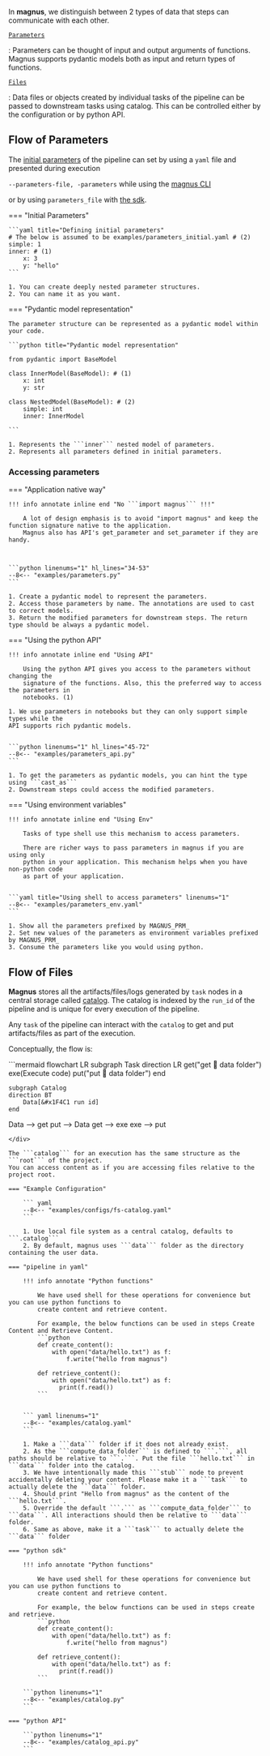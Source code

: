 In **magnus**, we distinguish between 2 types of data that steps can communicate with each other.

[`Parameters`](#flow_of_parameters)

:   Parameters can be thought of input and output arguments of functions. Magnus supports
pydantic models both as input and return types of functions.

[`Files`](#flow_of_files)

:   Data files or objects created by individual tasks of the pipeline can be passed to downstream tasks
using catalog. This can be controlled either by the configuration or by python API.


## Flow of Parameters

The [initial parameters](/concepts/parameters) of the pipeline can set by using a ```yaml``` file and presented
during execution

```--parameters-file, -parameters``` while using the [magnus CLI](/usage/#usage)

or by using ```parameters_file``` with [the sdk](/sdk/#magnus.Pipeline.execute).

=== "Initial Parameters"

    ```yaml title="Defining initial parameters"
    # The below is assumed to be examples/parameters_initial.yaml # (2)
    simple: 1
    inner: # (1)
        x: 3
        y: "hello"
    ```

    1. You can create deeply nested parameter structures.
    2. You can name it as you want.

=== "Pydantic model representation"

    The parameter structure can be represented as a pydantic model within your code.

    ```python title="Pydantic model representation"

    from pydantic import BaseModel

    class InnerModel(BaseModel): # (1)
        x: int
        y: str

    class NestedModel(BaseModel): # (2)
        simple: int
        inner: InnerModel

    ```

    1. Represents the ```inner``` nested model of parameters.
    2. Represents all parameters defined in initial parameters.


### Accessing parameters


=== "Application native way"

    !!! info annotate inline end "No ```import magnus``` !!!"

        A lot of design emphasis is to avoid "import magnus" and keep the function signature native to the application.
        Magnus also has API's get_parameter and set_parameter if they are handy.



    ```python linenums="1" hl_lines="34-53"
    --8<-- "examples/parameters.py"
    ```

    1. Create a pydantic model to represent the parameters.
    2. Access those parameters by name. The annotations are used to cast to correct models.
    3. Return the modified parameters for downstream steps. The return type should be always a pydantic model.


=== "Using the python API"

    !!! info annotate inline end "Using API"

        Using the python API gives you access to the parameters without changing the
        signature of the functions. Also, this the preferred way to access the parameters in
        notebooks. (1)

    1. We use parameters in notebooks but they can only support simple types while the
    API supports rich pydantic models.


    ```python linenums="1" hl_lines="45-72"
    --8<-- "examples/parameters_api.py"
    ```

    1. To get the parameters as pydantic models, you can hint the type using ```cast_as```
    2. Downstream steps could access the modified parameters.


=== "Using environment variables"

    !!! info annotate inline end "Using Env"

        Tasks of type shell use this mechanism to access parameters.

        There are richer ways to pass parameters in magnus if you are using only
        python in your application. This mechanism helps when you have non-python code
        as part of your application.


    ```yaml title="Using shell to access parameters" linenums="1"
    --8<-- "examples/parameters_env.yaml"
    ```

    1. Show all the parameters prefixed by MAGNUS_PRM_
    2. Set new values of the parameters as environment variables prefixed by MAGNUS_PRM_
    3. Consume the parameters like you would using python.



## Flow of Files


**Magnus** stores all the artifacts/files/logs generated by ```task``` nodes in a central storage called
[catalog](/concepts/catalog).
The catalog is indexed by the ```run_id``` of the pipeline and is unique for every execution of the pipeline.

Any ```task``` of the pipeline can interact with the ```catalog``` to get and put artifacts/files
as part of the execution.

Conceptually, the flow is:

<div class="annotate" markdown>
```mermaid
flowchart LR
    subgraph Task
        direction LR
        get("get
        &#x1F4C1 data folder")
        exe(Execute code)
        put("put
        &#x1F4C1 data folder")
    end

    subgraph Catalog
    direction BT
        Data[&#x1F4C1 run id]
    end
Data --> get
put --> Data
get --> exe
exe --> put
```
</div>

The ```catalog``` for an execution has the same structure as the ```root``` of the project.
You can access content as if you are accessing files relative to the project root.

=== "Example Configuration"

    ``` yaml
    --8<-- "examples/configs/fs-catalog.yaml"
    ```

    1. Use local file system as a central catalog, defaults to ```.catalog```
    2. By default, magnus uses ```data``` folder as the directory containing the user data.

=== "pipeline in yaml"

    !!! info annotate "Python functions"

        We have used shell for these operations for convenience but you can use python functions to
        create content and retrieve content.

        For example, the below functions can be used in steps Create Content and Retrieve Content.
        ```python
        def create_content():
            with open("data/hello.txt") as f:
                f.write("hello from magnus")

        def retrieve_content():
            with open("data/hello.txt") as f:
              print(f.read())
        ```


    ``` yaml linenums="1"
    --8<-- "examples/catalog.yaml"
    ```

    1. Make a ```data``` folder if it does not already exist.
    2. As the ```compute_data_folder``` is defined to ```.```, all paths should be relative to ```.```. Put the file ```hello.txt``` in ```data``` folder into the catalog.
    3. We have intentionally made this ```stub``` node to prevent accidentally deleting your content. Please make it a ```task``` to actually delete the ```data``` folder.
    4. Should print "Hello from magnus" as the content of the ```hello.txt```.
    5. Override the default ```.``` as ```compute_data_folder``` to ```data```. All interactions should then be relative to ```data``` folder.
    6. Same as above, make it a ```task``` to actually delete the ```data``` folder

=== "python sdk"

    !!! info annotate "Python functions"

        We have used shell for these operations for convenience but you can use python functions to
        create content and retrieve content.

        For example, the below functions can be used in steps create and retrieve.
        ```python
        def create_content():
            with open("data/hello.txt") as f:
                f.write("hello from magnus")

        def retrieve_content():
            with open("data/hello.txt") as f:
              print(f.read())
        ```

    ```python linenums="1"
    --8<-- "examples/catalog.py"
    ```

=== "python API"

    ```python linenums="1"
    --8<-- "examples/catalog_api.py"
    ```
